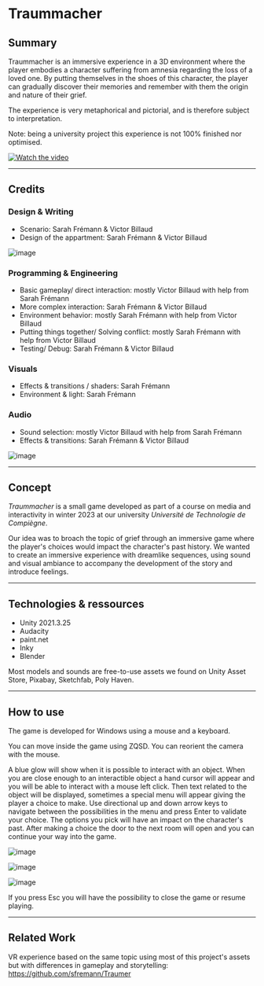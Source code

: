 # Traummacher

## Summary

Traummacher is an immersive experience in a 3D environment where the player embodies a character suffering from amnesia regarding the loss of a loved one. By putting themselves in the shoes of this character, the player can gradually discover their memories and remember with them the origin and nature of their grief.

The experience is very metaphorical and pictorial, and is therefore subject to interpretation.

Note: being a university project this experience is not 100% finished nor optimised.

[![Watch the video](ReadMeRessources/preview.png)](ReadMeRessources/Trailer.mp4)

---

## Credits

### Design & Writing

- Scenario: Sarah Frémann & Victor Billaud
- Design of the appartment: Sarah Frémann & Victor Billaud

![image](ReadMeRessources/AppartmentPlan.png)

### Programming & Engineering

- Basic gameplay/ direct interaction: mostly Victor Billaud with help from Sarah Frémann
- More complex interaction: Sarah Frémann & Victor Billaud
- Environment behavior: mostly Sarah Frémann with help from Victor Billaud
- Putting things together/ Solving conflict: mostly Sarah Frémann with help from Victor Billaud
- Testing/ Debug: Sarah Frémann & Victor Billaud

### Visuals

- Effects & transitions / shaders: Sarah Frémann
- Environment & light: Sarah Frémann

### Audio 

- Sound selection: mostly Victor Billaud with help from Sarah Frémann
- Effects & transitions: Sarah Frémann & Victor Billaud

![image](ReadMeRessources/SoundInteraction.png)

---

## Concept

*Traummacher* is a small game developed as part of a course on media and interactivity in winter 2023 at our university *Université de Technologie de Compiègne*. 

Our idea was to broach the topic of grief through an immersive game where the player's choices would impact the character's past history. We wanted to create an immersive experience with dreamlike sequences, using sound and visual ambiance to accompany the development of the story and introduce feelings.

---

## Technologies & ressources

- Unity 2021.3.25
- Audacity
- paint.net
- Inky
- Blender

Most models and sounds are free-to-use assets we found on Unity Asset Store, Pixabay, Sketchfab, Poly Haven. 

---

## How to use

The game is developed for Windows using a mouse and a keyboard. 

You can move inside the game using ZQSD. You can reorient the camera with the mouse. 

A blue glow will show when it is possible to interact with an object. When you are close enough to an interactible object a hand cursor will appear and you will be able to interact with a mouse left click. Then text related to the object will be displayed, sometimes a special menu will appear giving the player a choice to make. Use directional up and down arrow keys to navigate between the possibilities in the menu and press Enter to validate your choice. The options you pick will have an impact on the character's past. After making a choice the door to the next room will open and you can continue your way into the game.

![image](ReadMeRessources/InteractionHandCursor.png)

![image](ReadMeRessources/ChoiceMenu.png)

![image](ReadMeRessources/OpenDoor.png)

If you press Esc you will have the possibility to close the game or resume playing.

---

## Related Work

VR experience based on the same topic using most of this project's assets but with differences in gameplay and storytelling: https://github.com/sfremann/Traumer
